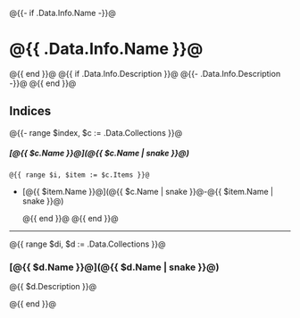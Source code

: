 @{{- if .Data.Info.Name -}}@
# @{{ .Data.Info.Name }}@
@{{ end }}@
@{{ if .Data.Info.Description }}@
@{{- .Data.Info.Description -}}@
@{{ end }}@

## Indices
@{{- range $index, $c := .Data.Collections }}@
##### [@{{ $c.Name }}@](@{{ $c.Name | snake }}@)
    @{{ range $i, $item := $c.Items }}@
* [@{{ $item.Name }}@](@{{ $c.Name | snake }}@-@{{ $item.Name | snake }}@)

    @{{ end }}@
@{{ end }}@

--------

@{{ range $di, $d := .Data.Collections }}@
### [@{{ $d.Name }}@](@{{ $d.Name | snake }}@)
@{{ $d.Description }}@

@{{ end }}@

